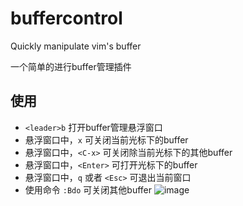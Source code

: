 # buffercontrol
Quickly manipulate vim's buffer

一个简单的进行buffer管理插件
## 使用
- ```<leader>b``` 打开buffer管理悬浮窗口
- 悬浮窗口中，```x``` 可关闭当前光标下的buffer
- 悬浮窗口中，```<C-x>``` 可关闭除当前光标下的其他buffer
- 悬浮窗口中，```<Enter>``` 可打开光标下的buffer
- 悬浮窗口中，```q``` 或者 ```<Esc>``` 可退出当前窗口
- 使用命令 ```:Bdo``` 可关闭其他buffer
![image](https://user-images.githubusercontent.com/42434762/216771087-cb27388d-b397-46fd-b84d-a1e0723200c7.png)
